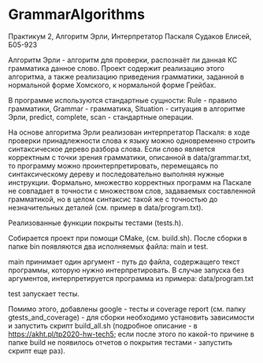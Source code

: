 # GrammarAlgorithms
Практикум 2, Алгоритм Эрли, Интерпретатор Паскаля Судаков Елисей, Б05-923

Алгоритм Эрли - алгоритм для проверки, распознаёт ли данная КС грамматика данное слово. Проект содержит реализацию этого алгоритма, а также реализацию приведения грамматики, заданной в нормальной форме Хомского, к нормальной форме Грейбах.

В программе используются стандартные сущности:
Rule - правило грамматики, Grammar - грамматика, Situation - ситуация в алгоритме Эрли, predict, complete, scan - стандартные операции.

На основе алгоритма Эрли реализован интерпретатор Паскаля:
в ходе проверки принадлежности слова к языку можно одновременно строить синтаксическое дерево разбора слова.
Если слово является корректным с точки зрения грамматики, описанной в data/grammar.txt, то программу можно проинтерпретировать, перемещаясь по синтаксическому дереву и последовательно выполняя нужные инструкции.
Формально, множество корректных программ на Паскале не совпадает в точности с множеством слов, задаваемых составленной грамматикой, но в целом синтаксис такой же с точностью до незначительных деталей (см. пример в data/program.txt).

Реализованные функции покрыты тестами (tests.h).

Собирается проект при помощи CMake, (см. build.sh).
После сборки в папке bin появляются два исполняемых файла: main и test.

main принимает один аргумент - путь до файла, содержащего текст программы, которую нужно интерпретировать. В случае запуска без аргументов, интерпретируется программа из примера: data/program.txt

test запускает тесты.


Помимо этого, добавлены google - тесты и coverage report (см. папку gtests_and_coverage) - для сборки необходимо установить зависимости и запустить скрипт build_all.sh (подробное описание - в https://akht.pl/tp2020-hw-tech5; если после этого по какой-то причине в папке build не появилось отчетов о покрытия тестами - запустить скрипт еще раз).
